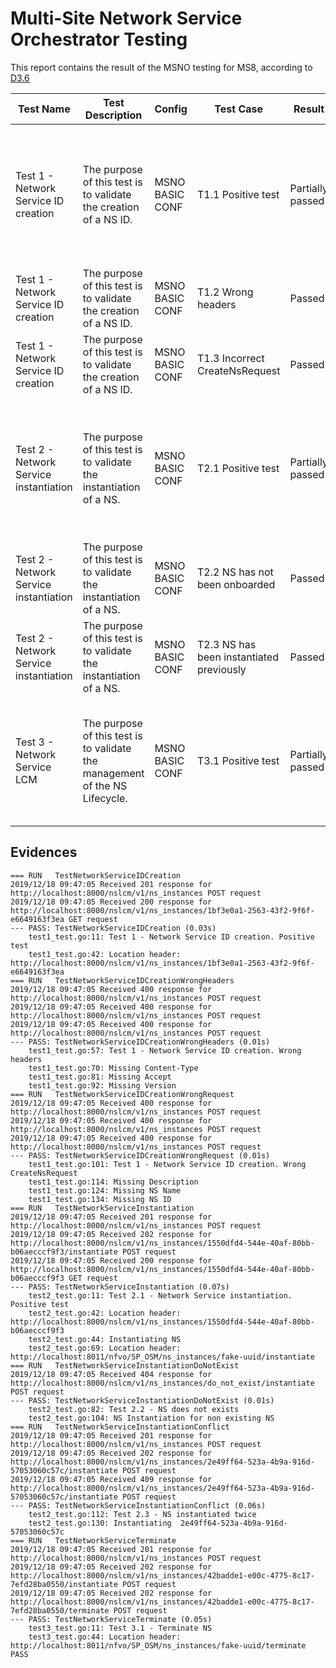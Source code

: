 # Multi-Site Network Service Orchestrator Testing
This report contains the result of the MSNO testing for MS8, according to [D3.6](https://www.5g-eve.eu/wp-content/uploads/2019/11/5g-eve-d3.6-interworking-test-suites.pdf)

| Test Name | Test Description | Config |Test Case | Result | Comments |
| --------- | ---------------- | ------ |--------- | ------ | -------- |
| Test 1 - Network Service ID creation | The purpose of this test is to validate the creation of a NS ID. | MSNO BASIC CONF | T1.1 Positive test | Partially passed | Test passed with the MS8 scope. Exception: Notification is not sent as is not supported yet |
| Test 1 - Network Service ID creation | The purpose of this test is to validate the creation of a NS ID. | MSNO BASIC CONF | T1.2 Wrong headers | Passed |  |
| Test 1 - Network Service ID creation | The purpose of this test is to validate the creation of a NS ID. | MSNO BASIC CONF | T1.3 Incorrect CreateNsRequest | Passed |  |
| Test 2 - Network Service instantiation| The purpose of this test is to validate the instantiation of a NS. | MSNO BASIC CONF | T2.1 Positive test | Partially passed| Test passed with the MS8 scope. Exception: Notification is not sent as is not supported yet |
| Test 2 - Network Service instantiation| The purpose of this test is to validate the instantiation of a NS. | MSNO BASIC CONF | T2.2 NS has not been onboarded | Passed| |
| Test 2 - Network Service instantiation| The purpose of this test is to validate the instantiation of a NS. | MSNO BASIC CONF | T2.3 NS has been instantiated previously | Passed| |
| Test 3 - Network Service LCM| The purpose of this test is to validate the management of the NS Lifecycle. | MSNO BASIC CONF | T3.1 Positive test | Partially passed| Test passed with the MS8 scope. Exception: Only Termination is supported |

## Evidences

```
=== RUN   TestNetworkServiceIDCreation
2019/12/18 09:47:05 Received 201 response for http://localhost:8000/nslcm/v1/ns_instances POST request
2019/12/18 09:47:05 Received 200 response for http://localhost:8000/nslcm/v1/ns_instances/1bf3e0a1-2563-43f2-9f6f-e6649163f3ea GET request
--- PASS: TestNetworkServiceIDCreation (0.03s)
    test1_test.go:11: Test 1 - Network Service ID creation. Positive test
    test1_test.go:42: Location header:  http://localhost:8000/nslcm/v1/ns_instances/1bf3e0a1-2563-43f2-9f6f-e6649163f3ea
=== RUN   TestNetworkServiceIDCreationWrongHeaders
2019/12/18 09:47:05 Received 400 response for http://localhost:8000/nslcm/v1/ns_instances POST request
2019/12/18 09:47:05 Received 400 response for http://localhost:8000/nslcm/v1/ns_instances POST request
2019/12/18 09:47:05 Received 400 response for http://localhost:8000/nslcm/v1/ns_instances POST request
--- PASS: TestNetworkServiceIDCreationWrongHeaders (0.01s)
    test1_test.go:57: Test 1 - Network Service ID creation. Wrong headers
    test1_test.go:70: Missing Content-Type
    test1_test.go:81: Missing Accept
    test1_test.go:92: Missing Version
=== RUN   TestNetworkServiceIDCreationWrongRequest
2019/12/18 09:47:05 Received 400 response for http://localhost:8000/nslcm/v1/ns_instances POST request
2019/12/18 09:47:05 Received 400 response for http://localhost:8000/nslcm/v1/ns_instances POST request
2019/12/18 09:47:05 Received 400 response for http://localhost:8000/nslcm/v1/ns_instances POST request
--- PASS: TestNetworkServiceIDCreationWrongRequest (0.01s)
    test1_test.go:101: Test 1 - Network Service ID creation. Wrong CreateNsRequest
    test1_test.go:114: Missing Description
    test1_test.go:124: Missing NS Name
    test1_test.go:134: Missing NS ID
=== RUN   TestNetworkServiceInstantiation
2019/12/18 09:47:05 Received 201 response for http://localhost:8000/nslcm/v1/ns_instances POST request
2019/12/18 09:47:05 Received 202 response for http://localhost:8000/nslcm/v1/ns_instances/1550dfd4-544e-40af-80bb-b06aecccf9f3/instantiate POST request
2019/12/18 09:47:05 Received 200 response for http://localhost:8000/nslcm/v1/ns_instances/1550dfd4-544e-40af-80bb-b06aecccf9f3 GET request
--- PASS: TestNetworkServiceInstantiation (0.07s)
    test2_test.go:11: Test 2.1 - Network Service instantiation. Positive test
    test2_test.go:42: Location header:  http://localhost:8000/nslcm/v1/ns_instances/1550dfd4-544e-40af-80bb-b06aecccf9f3
    test2_test.go:44: Instantiating NS
    test2_test.go:69: Location header:  http://localhost:8011/nfvo/SP_OSM/ns_instances/fake-uuid/instantiate
=== RUN   TestNetworkServiceInstantiationDoNotExist
2019/12/18 09:47:05 Received 404 response for http://localhost:8000/nslcm/v1/ns_instances/do_not_exist/instantiate POST request
--- PASS: TestNetworkServiceInstantiationDoNotExist (0.01s)
    test2_test.go:82: Test 2.2 - NS does not exists
    test2_test.go:104: NS Instantiation for non existing NS
=== RUN   TestNetworkServiceInstantiationConflict
2019/12/18 09:47:05 Received 201 response for http://localhost:8000/nslcm/v1/ns_instances POST request
2019/12/18 09:47:05 Received 202 response for http://localhost:8000/nslcm/v1/ns_instances/2e49ff64-523a-4b9a-916d-57053060c57c/instantiate POST request
2019/12/18 09:47:05 Received 409 response for http://localhost:8000/nslcm/v1/ns_instances/2e49ff64-523a-4b9a-916d-57053060c57c/instantiate POST request
--- PASS: TestNetworkServiceInstantiationConflict (0.06s)
    test2_test.go:112: Test 2.3 - NS instantiated twice
    test2_test.go:130: Instantiating  2e49ff64-523a-4b9a-916d-57053060c57c
=== RUN   TestNetworkServiceTerminate
2019/12/18 09:47:05 Received 201 response for http://localhost:8000/nslcm/v1/ns_instances POST request
2019/12/18 09:47:05 Received 202 response for http://localhost:8000/nslcm/v1/ns_instances/42badde1-e00c-4775-8c17-7efd28ba0550/instantiate POST request
2019/12/18 09:47:05 Received 202 response for http://localhost:8000/nslcm/v1/ns_instances/42badde1-e00c-4775-8c17-7efd28ba0550/terminate POST request
--- PASS: TestNetworkServiceTerminate (0.05s)
    test3_test.go:11: Test 3.1 - Terminate NS
    test3_test.go:44: Location header:  http://localhost:8011/nfvo/SP_OSM/ns_instances/fake-uuid/terminate
PASS
```